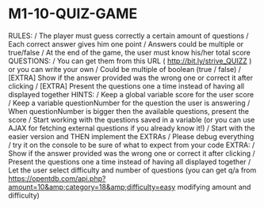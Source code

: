 # M1-10-QUIZ-GAME
RULES:         / The player must guess correctly a certain amount of questions         / Each correct answer gives him one point         / Answers could be multiple or true/false         / At the end of the game, the user must know his/her total score          QUESTIONS:         / You can get them from this URL ( http://bit.ly/strive_QUIZZ ) or you can write your own         / Could be multiple of boolean (true / false)         / [EXTRA] Show if the answer provided was the wrong one or correct it after clicking         / [EXTRA] Present the questions one a time instead of having all displayed together          HINTS:         / Keep a global variable score for the user score         / Keep a variable questionNumber for the question the user is answering         / When questionNumber is bigger then the available questions, present the score         / Start working with the questions saved in a variable (or you can use AJAX for fetching external questions if you already know it!)         / Start with the easier version and THEN implement the EXTRAs         / Please debug everything / try it on the console to be sure of what to expect from your code          EXTRA:         / Show if the answer provided was the wrong one or correct it after clicking         / Present the questions one a time instead of having all displayed together         / Let the user select difficulty and number of questions (you can get q/a from https://opentdb.com/api.php?amount=10&amp;category=18&amp;difficulty=easy modifying amount and difficulty)

